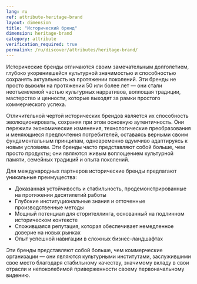 ```yaml
---
lang: ru
ref: attribute-heritage-brand
layout: dimension
title: "Исторический бренд"
dimension: heritage-brand
category: attribute
verification_required: true
permalink: /ru/discover/attributes/heritage-brand/
---
```


Исторические бренды отличаются своим замечательным долголетием, глубоко укоренившейся культурной значимостью и способностью сохранять актуальность на протяжении поколений. Эти бренды не просто выжили на протяжении 50 или более лет — они стали неотъемлемой частью культурных нарративов, воплощая традиции, мастерство и ценности, которые выходят за рамки простого коммерческого успеха.

Отличительной чертой исторических брендов является их способность эволюционировать, сохраняя при этом основную аутентичность. Они пережили экономические изменения, технологические преобразования и меняющиеся предпочтения потребителей, оставаясь верными своим фундаментальным принципам, одновременно вдумчиво адаптируясь к новым условиям. Эти бренды часто представляют собой больше, чем просто продукты; они являются живым воплощением культурной памяти, семейных традиций и опыта поколений.

Для международных партнеров исторические бренды предлагают уникальные преимущества:
- Доказанная устойчивость и стабильность, продемонстрированные на протяжении десятилетий работы
- Глубокие институциональные знания и отточенные производственные методы
- Мощный потенциал для сторителлинга, основанный на подлинном историческом контексте
- Сложившаяся репутация, которая обеспечивает немедленное доверие на новых рынках
- Опыт успешной навигации в сложных бизнес-ландшафтах

Эти бренды представляют собой больше, чем коммерческие организации — они являются культурными институтами, заслужившими свое место благодаря стабильному качеству, значимому вкладу в свои отрасли и непоколебимой приверженности своему первоначальному видению.
